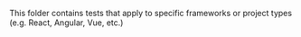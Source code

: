 This folder contains tests that apply to specific frameworks or project types (e.g. React, Angular, Vue, etc.)